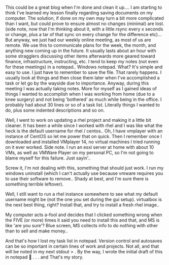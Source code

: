 

This could be a great blog when I'm done and clean it up.... I am starting to think I've learned my lesson finally regarding saving documents on my computer. The solution, if done on my own may turn a bit more complicated than I want, but could prove to ensure almost no changes (minimal) are lost. (side note, now that I'm thinking about it, with a little rsync every x seconds or change, plus a tar of that sync on every change for the difference etc)... But anyway, we just had our weekly online meeting, as most of us are remote. We use this to communicate plans for the week, the month, and anything new coming up in the future. It usually lasts about an hour with some stragglers discussing other items afterwards more geared toward finance, infrastructure, instructing, etc. I tend to keep my notes (not even for these meetings) in a notepad.. Windows notepad. What? It's simple and easy to use. I just have to remember to save the file. That rarely happens. I usually look at things and then close them later when I've accomplished a task or let go by the wayside due to importance. Anyway, during this meeting I was actually taking notes. More for myself as I gained ideas of things I wanted to accomplish when I was working from home (due to a knee surgery) and not being 'bothered' as much while being in the office. I probably had about 30 lines or so of a task list. Literally things I wanted to do, plus some indented descriptions and so on.

Well, I went to work on updating a rhel project and making it a little bit cleaner. It has been a while since I worked with rhel and I was like what the heck is the default username for rhel / centos.. Oh, I have vmplayer with an instance of CentOS so let me power that on quick. Then I remember once I downloaded and installed VMplayer 14, no virtual machines I tried running on it ever worked. Side note. I run an esxi server at home with about 10 VMs, as well as VMWare Player on my personal PC, so I'm not going to blame myself for this failure. Just sayin'..

Screw it, I'm not dealing with this, something that should just work. I run my windows uninstall (which I can't actually use because vmware requires you to use their software to remove.. Shady at best, and I'm sure there is something terrible leftover).

Well, I still want to run a rhel instance somewhere to see what my default username might be (not the one you set during the gui setup). virtualbox is the next best thing, right? Install that, and try to install a fresh rhel image..

My computer acts a-fool and decides that I clicked something wrong when the FIVE (or more) times it said you need to install this and that, and MS is like 'are you sure'? Blue screen, MS collects info to do nothing with other than to sell and make money..

And that's how I lost my task list in notepad. Version control and autosaves can be so important in certain lines of work and projects. Not all, and that will be noted in my next stdout > .  By the way, I wrote the initial draft of this in notepad :slightly_smiling_face: . . . and That's my story.
